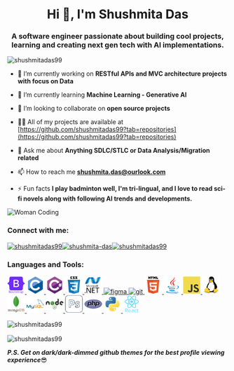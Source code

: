 <!-- ---------------------------------------- || MY PROFILE README || ---------------------------------------- -->

<h1 align="center">Hi 👋, I'm Shushmita Das</h1>
<h3 align="center">A software engineer passionate about building cool projects, learning and creating next gen tech with AI implementations.</h3>

<!-- ---------------------------------------- | Basic Introductions | ---------------------------------------- -->

<p align="left"> <img src="https://komarev.com/ghpvc/?username=shushmitadas99&label=Profile%20views&color=0e75b6&style=flat" alt="shushmitadas99" /> </p>

- 🔭 I’m currently working on **RESTful APIs and MVC architecture projects with focus on Data**

- 🌱 I’m currently learning **Machine Learning - Generative AI**

- 👯 I’m looking to collaborate on **open source projects**

- 👨‍💻 All of my projects are available at [https://github.com/shushmitadas99?tab=repositories](https://github.com/shushmitadas99?tab=repositories)

- 💬 Ask me about **Anything SDLC/STLC or Data Analysis/Migration related**

- 📫 How to reach me **shushmita.das@ourlook.com**

- ⚡ Fun facts **I play badminton well, I'm tri-lingual, and I love to read sci-fi novels along with following AI trends and developments.**

![Woman Coding](https://media.giphy.com/media/L1R1tvI9svkIWwpVYr/source.gif)

<!-- ------------------------------------------ | Connect With Me | ------------------------------------------ -->

<h3 align="left">Connect with me:</h3>

<p align="left">
<a href="https://codepen.io/shushmitadas99" target="blank"><img align="center" src="https://raw.githubusercontent.com/rahuldkjain/github-profile-readme-generator/master/src/images/icons/Social/codepen.svg" alt="shushmitadas99" height="30" width="40" /></a><a href="https://www.linkedin.com/in/shushmita-das-b22923152/" target="blank"><img align="center" src="https://raw.githubusercontent.com/rahuldkjain/github-profile-readme-generator/master/src/images/icons/Social/linked-in-alt.svg" alt="shushmita-das" height="30" width="40" /></a><a href="https://codesandbox.com/shushmitadas99" target="blank"><img align="center" src="https://cdn.jsdelivr.net/npm/simple-icons@3.0.1/icons/codesandbox.svg" alt="shushmitadas99" height="30" width="40" /></a>
</p>

<!-- ---------------------------------------- | Languages and Tools | ---------------------------------------- -->

<h3 align="left">Languages and Tools:</h3>

<p align="left"> <a href="https://getbootstrap.com" target="_blank"> <img src="https://raw.githubusercontent.com/devicons/devicon/master/icons/bootstrap/bootstrap-plain-wordmark.svg" alt="bootstrap" width="40" height="40"/> </a> <a href="https://www.cprogramming.com/" target="_blank"> <img src="https://raw.githubusercontent.com/devicons/devicon/master/icons/c/c-original.svg" alt="c" width="40" height="40"/> </a> <a href="https://www.w3schools.com/cs/" target="_blank"> <img src="https://raw.githubusercontent.com/devicons/devicon/master/icons/csharp/csharp-original.svg" alt="csharp" width="40" height="40"/> </a> <a href="https://www.w3schools.com/css/" target="_blank"> <img src="https://raw.githubusercontent.com/devicons/devicon/master/icons/css3/css3-original-wordmark.svg" alt="css3" width="40" height="40"/> </a>  <a href="https://dotnet.microsoft.com/" target="_blank"> <img src="https://raw.githubusercontent.com/devicons/devicon/master/icons/dot-net/dot-net-original-wordmark.svg" alt="dotnet" width="40" height="40"/> </a> <a href="https://www.figma.com/" target="_blank"> <img src="https://www.vectorlogo.zone/logos/figma/figma-icon.svg" alt="figma" width="40" height="40"/> </a> <a href="https://git-scm.com/" target="_blank"> <img src="https://www.vectorlogo.zone/logos/git-scm/git-scm-icon.svg" alt="git" width="40" height="40"/> </a> <a href="https://www.w3.org/html/" target="_blank"> <img src="https://raw.githubusercontent.com/devicons/devicon/master/icons/html5/html5-original-wordmark.svg" alt="html5" width="40" height="40"/> </a> <a href="https://www.java.com" target="_blank"> <img src="https://raw.githubusercontent.com/devicons/devicon/master/icons/java/java-original.svg" alt="java" width="40" height="40"/> </a> <a href="https://developer.mozilla.org/en-US/docs/Web/JavaScript" target="_blank"> <img src="https://raw.githubusercontent.com/devicons/devicon/master/icons/javascript/javascript-original.svg" alt="javascript" width="40" height="40"/> </a> <a href="https://www.linux.org/" target="_blank"> <img src="https://raw.githubusercontent.com/devicons/devicon/master/icons/linux/linux-original.svg" alt="linux" width="40" height="40"/> </a> <a href="https://www.mongodb.com/" target="_blank"> <img src="https://raw.githubusercontent.com/devicons/devicon/master/icons/mongodb/mongodb-original-wordmark.svg" alt="mongodb" width="40" height="40"/> </a> <a href="https://www.mysql.com/" target="_blank"> <img src="https://raw.githubusercontent.com/devicons/devicon/master/icons/mysql/mysql-original-wordmark.svg" alt="mysql" width="40" height="40"/> </a> <a href="https://nodejs.org" target="_blank"> <img src="https://raw.githubusercontent.com/devicons/devicon/master/icons/nodejs/nodejs-original-wordmark.svg" alt="nodejs" width="40" height="40"/> </a> <a href="https://www.photoshop.com/en" target="_blank"> <img src="https://raw.githubusercontent.com/devicons/devicon/master/icons/photoshop/photoshop-line.svg" alt="photoshop" width="40" height="40"/> </a> <a href="https://www.php.net" target="_blank"> <img src="https://raw.githubusercontent.com/devicons/devicon/master/icons/php/php-original.svg" alt="php" width="40" height="40"/> </a> <a href="https://www.python.org" target="_blank"> <img src="https://raw.githubusercontent.com/devicons/devicon/master/icons/python/python-original.svg" alt="python" width="40" height="40"/> </a> <a href="https://reactjs.org/" target="_blank"> <img src="https://raw.githubusercontent.com/devicons/devicon/master/icons/react/react-original-wordmark.svg" alt="react" width="40" height="40"/> </a> </p>

<!-- --------------------------------------------- | Profile Cards | --------------------------------------------- -->

<p><img align="center" src="https://github-readme-stats.vercel.app/api/top-langs?username=shushmitadas99&hide_border=true&show_icons=true&locale=en&layout=compact&bg_color=372f74&text_color=fc309b&title_color=31ebfc" alt="shushmitadas99" /></p>

<p><img align="center" src="https://github-readme-stats.vercel.app/api?username=shushmitadas99&show_icons=true&hide_border=true&locale=en&bg_color=372f74&text_color=fc309b&title_color=31ebfc&icon_color=31ebfc" alt="shushmitadas99" /></p>

<!-- [![GitHub Streak](http://github-readme-streak-stats.herokuapp.com?user=shushmitadas99&hide_border=true&background=372F74&ring=31EBFC&fire=31EBFC&currStreakLabel=FC309B&currStreakNum=FC309B&stroke=31EBFC&sideNums=FC309B&sideLabels=FC309B&dates=31EBFC)](https://git.io/streak-stats) -->

***P.S. Get on dark/dark-dimmed github themes for the best profile viewing experience***:sunglasses:
